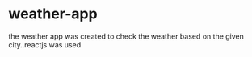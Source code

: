 # weather-app
the weather app was created to check the weather based on the given city..reactjs was used
